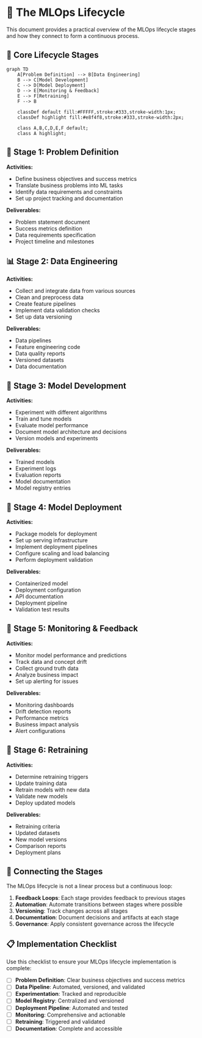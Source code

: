 # 🔄 The MLOps Lifecycle

This document provides a practical overview of the MLOps lifecycle stages and how they connect to form a continuous process.

## 🔄 Core Lifecycle Stages

```mermaid
graph TD
    A[Problem Definition] --> B[Data Engineering]
    B --> C[Model Development]
    C --> D[Model Deployment]
    D --> E[Monitoring & Feedback]
    E --> F[Retraining]
    F --> B
    
    classDef default fill:#FFFFF,stroke:#333,stroke-width:1px;
    classDef highlight fill:#e8f4f8,stroke:#333,stroke-width:2px;
    
    class A,B,C,D,E,F default;
    class A highlight;
```

## 🎯 Stage 1: Problem Definition

**Activities:**
- Define business objectives and success metrics
- Translate business problems into ML tasks
- Identify data requirements and constraints
- Set up project tracking and documentation

**Deliverables:**
- Problem statement document
- Success metrics definition
- Data requirements specification
- Project timeline and milestones

## 📊 Stage 2: Data Engineering

**Activities:**
- Collect and integrate data from various sources
- Clean and preprocess data
- Create feature pipelines
- Implement data validation checks
- Set up data versioning

**Deliverables:**
- Data pipelines
- Feature engineering code
- Data quality reports
- Versioned datasets
- Data documentation

## 🧠 Stage 3: Model Development

**Activities:**
- Experiment with different algorithms
- Train and tune models
- Evaluate model performance
- Document model architecture and decisions
- Version models and experiments

**Deliverables:**
- Trained models
- Experiment logs
- Evaluation reports
- Model documentation
- Model registry entries

## 🚀 Stage 4: Model Deployment

**Activities:**
- Package models for deployment
- Set up serving infrastructure
- Implement deployment pipelines
- Configure scaling and load balancing
- Perform deployment validation

**Deliverables:**
- Containerized model
- Deployment configuration
- API documentation
- Deployment pipeline
- Validation test results

## 📡 Stage 5: Monitoring & Feedback

**Activities:**
- Monitor model performance and predictions
- Track data and concept drift
- Collect ground truth data
- Analyze business impact
- Set up alerting for issues

**Deliverables:**
- Monitoring dashboards
- Drift detection reports
- Performance metrics
- Business impact analysis
- Alert configurations

## 🔄 Stage 6: Retraining

**Activities:**
- Determine retraining triggers
- Update training data
- Retrain models with new data
- Validate new models
- Deploy updated models

**Deliverables:**
- Retraining criteria
- Updated datasets
- New model versions
- Comparison reports
- Deployment plans

## 🔄 Connecting the Stages

The MLOps lifecycle is not a linear process but a continuous loop:

1. **Feedback Loops**: Each stage provides feedback to previous stages
2. **Automation**: Automate transitions between stages where possible
3. **Versioning**: Track changes across all stages
4. **Documentation**: Document decisions and artifacts at each stage
5. **Governance**: Apply consistent governance across the lifecycle

## 📋 Implementation Checklist

Use this checklist to ensure your MLOps lifecycle implementation is complete:

- [ ] **Problem Definition**: Clear business objectives and success metrics
- [ ] **Data Pipeline**: Automated, versioned, and validated
- [ ] **Experimentation**: Tracked and reproducible
- [ ] **Model Registry**: Centralized and versioned
- [ ] **Deployment Pipeline**: Automated and tested
- [ ] **Monitoring**: Comprehensive and actionable
- [ ] **Retraining**: Triggered and validated
- [ ] **Documentation**: Complete and accessible